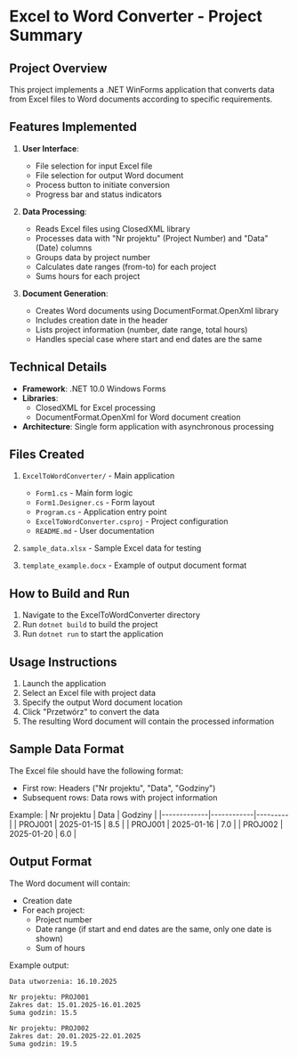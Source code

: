 # Excel to Word Converter - Project Summary

## Project Overview

This project implements a .NET WinForms application that converts data from Excel files to Word documents according to specific requirements.

## Features Implemented

1. **User Interface**:
   - File selection for input Excel file
   - File selection for output Word document
   - Process button to initiate conversion
   - Progress bar and status indicators

2. **Data Processing**:
   - Reads Excel files using ClosedXML library
   - Processes data with "Nr projektu" (Project Number) and "Data" (Date) columns
   - Groups data by project number
   - Calculates date ranges (from-to) for each project
   - Sums hours for each project

3. **Document Generation**:
   - Creates Word documents using DocumentFormat.OpenXml library
   - Includes creation date in the header
   - Lists project information (number, date range, total hours)
   - Handles special case where start and end dates are the same

## Technical Details

- **Framework**: .NET 10.0 Windows Forms
- **Libraries**:
  - ClosedXML for Excel processing
  - DocumentFormat.OpenXml for Word document creation
- **Architecture**: Single form application with asynchronous processing

## Files Created

1. `ExcelToWordConverter/` - Main application
   - `Form1.cs` - Main form logic
   - `Form1.Designer.cs` - Form layout
   - `Program.cs` - Application entry point
   - `ExcelToWordConverter.csproj` - Project configuration
   - `README.md` - User documentation

2. `sample_data.xlsx` - Sample Excel data for testing

3. `template_example.docx` - Example of output document format

## How to Build and Run

1. Navigate to the ExcelToWordConverter directory
2. Run `dotnet build` to build the project
3. Run `dotnet run` to start the application

## Usage Instructions

1. Launch the application
2. Select an Excel file with project data
3. Specify the output Word document location
4. Click "Przetwórz" to convert the data
5. The resulting Word document will contain the processed information

## Sample Data Format

The Excel file should have the following format:
- First row: Headers ("Nr projektu", "Data", "Godziny")
- Subsequent rows: Data rows with project information

Example:
| Nr projektu | Data       | Godziny |
|-------------|------------|---------|
| PROJ001     | 2025-01-15 | 8.5     |
| PROJ001     | 2025-01-16 | 7.0     |
| PROJ002     | 2025-01-20 | 6.0     |

## Output Format

The Word document will contain:
- Creation date
- For each project:
  - Project number
  - Date range (if start and end dates are the same, only one date is shown)
  - Sum of hours

Example output:
```
Data utworzenia: 16.10.2025

Nr projektu: PROJ001
Zakres dat: 15.01.2025-16.01.2025
Suma godzin: 15.5

Nr projektu: PROJ002
Zakres dat: 20.01.2025-22.01.2025
Suma godzin: 19.5
```